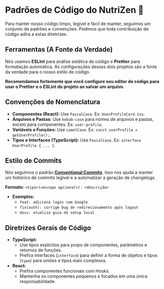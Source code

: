 # Padrões de Código do NutriZen 🧮

Para manter nosso código limpo, legível e fácil de manter, seguimos um conjunto de padrões e convenções. Pedimos que toda contribuição de código adira a estas diretrizes.

## Ferramentas (A Fonte da Verdade)

Nós usamos **ESLint** para análise estática de código e **Prettier** para formatação automática. As configurações desses dois projetos são a fonte da verdade para o nosso estilo de código.

**Recomendamos fortemente que você configure seu editor de código para usar o Prettier e o ESLint do projeto ao salvar um arquivo.**

## Convenções de Nomenclatura

* **Componentes (React):** Use `PascalCase`. Ex: `UserProfileCard.tsx`.
* **Arquivos e Pastas:** Use `kebab-case` para nomes de arquivos e pastas, exceto para componentes. Ex: `user-profile`.
* **Variáveis e Funções:** Use `camelCase`. Ex: `const userProfile = getUserProfile();`.
* **Tipos e Interfaces (TypeScript):** Use `PascalCase`. Ex: `interface UserProfile { ... }`.

## Estilo de Commits

Nós seguimos o padrão [**Conventional Commits**](https://www.conventionalcommits.org/en/v1.0.0/). Isso nos ajuda a manter um histórico de commits legível e a automatizar a geração de changelogs.

**Formato:** `<tipo>(<escopo opcional>): <descrição>`

* **Exemplos:**
    * `feat: adiciona login com Google`
    * `fix(auth): corrige bug de redirecionamento após logout`
    * `docs: atualiza guia de setup local`

## Diretrizes Gerais de Código

* **TypeScript:**
    * Use tipos explícitos para props de componentes, parâmetros e retornos de funções.
    * Prefira interfaces (`interface`) para definir a forma de objetos e tipos (`type`) para uniões e tipos mais complexos.
* **React:**
    * Prefira componentes funcionais com Hooks.
    * Mantenha os componentes pequenos e focados em uma única responsabilidade.
